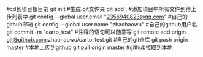 #cd到项目根目录
git init #生成.git文件夹
git add . #添加项目中所有文件到待上传列表中
git config --global user.email "2356940823@qq.com" #自己的github邮箱
git config --global user.name "zhaohaowu" #自己的github用户名
git commit -m "carto_test" #注释的语句可以随意写
git remote add origin git@github.com:zhaohaowu/carto_test.git #自己的git仓库
git push origin master #本地上传到github
git pull origin master #github拉取到本地
